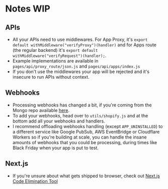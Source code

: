 # Notes WIP

## APIs

- All your APIs need to use middlewares. For App Proxy, it's `export default withMiddleware("verifyProxy")(handler)` and for Apps route (the regular backend) it's `export default withMiddleware("verifyRequest")(handler);`.
- Example implementations are available in `pages/api/proxy_route/json.js` and `pages/api/apps/index.js`
- If you don't use the middlewares your app will be rejected and it's insecure to run APIs without context.

## Webhooks

- Processing webhooks has changed a bit, if you're coming from the Mongo repo available [here](https://github.com/kinngh/shopify-node-express-mongodb-app).
- To add your webhooks, head over to `utils/shopify.js` and at the bottom add all your webhooks and handlers.
- I recommend offloading webhooks handling (except `APP_UNINSTALLED`) to a different service like Google PubSub, AWS EventBridge or Cloudflare Workers so if you're building at scale, you can handle the insane amounts of webhooks that you could be processing, during times like Black Friday when your app is put to test.

## Next.js

- If you're unsure about what gets shipped to browser, check out [Next.js Code Elimination Tool](https://next-code-elimination.vercel.app)
